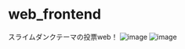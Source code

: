# web_frontend

スライムダンクテーマの投票web！
![image](https://user-images.githubusercontent.com/50653521/211246642-675d559f-513d-437f-b2f4-7be0c7fef16d.png)
![image](https://user-images.githubusercontent.com/50653521/211246693-a65072fe-5b9f-4802-8198-3b174895152b.png)
